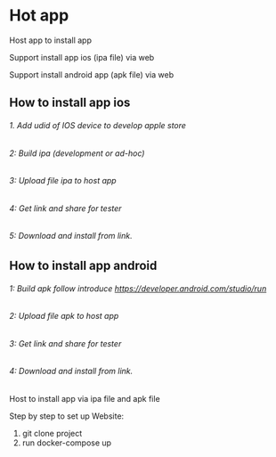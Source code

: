 # Hot app
Host app to install app

Support install app ios (ipa file) via web

Support install android app (apk file) via web

## How to install app ios
###### 1. *Add udid of IOS device to develop apple store*
###### 2: *Build ipa (development or ad-hoc)*
###### 3: *Upload file ipa to host app*
###### 4: *Get link and share for tester*
###### 5: *Download and install from link.*



## How to install app android
###### 1: *Build apk follow introduce https://developer.android.com/studio/run*
###### 2: *Upload file apk to host app*
###### 3: *Get link and share for tester*
###### 4: *Download and install from link.*


Host to install app via ipa file and apk file

Step by step to set up Website:
1. git clone project 
2. run docker-compose up 


